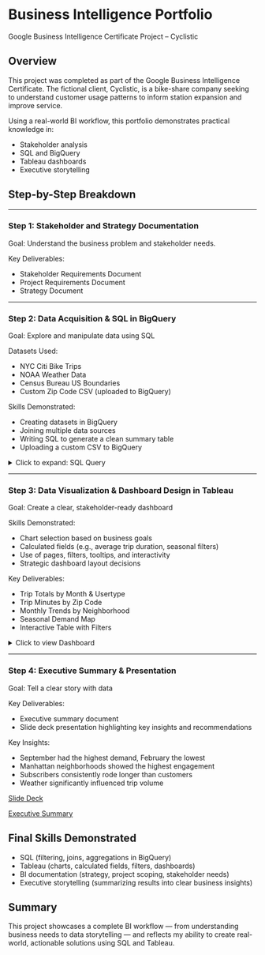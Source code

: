 # Business Intelligence Portfolio
Google Business Intelligence Certificate Project – Cyclistic

## Overview
This project was completed as part of the Google Business Intelligence Certificate. The fictional client, Cyclistic, is a bike-share company seeking to understand customer usage patterns to inform station expansion and improve service.

Using a real-world BI workflow, this portfolio demonstrates practical knowledge in:
* Stakeholder analysis
* SQL and BigQuery
* Tableau dashboards
* Executive storytelling

## Step-by-Step Breakdown
***
### Step 1: Stakeholder and Strategy Documentation
Goal: Understand the business problem and stakeholder needs.

Key Deliverables:
* Stakeholder Requirements Document
* Project Requirements Document
* Strategy Document


***
### Step 2: Data Acquisition & SQL in BigQuery
Goal: Explore and manipulate data using SQL

Datasets Used:
* NYC Citi Bike Trips
* NOAA Weather Data
* Census Bureau US Boundaries
* Custom Zip Code CSV (uploaded to BigQuery)

Skills Demonstrated:
* Creating datasets in BigQuery
* Joining multiple data sources
* Writing SQL to generate a clean summary table
* Uploading a custom CSV to BigQuery

<details>
  <summary>Click to expand: SQL Query</summary>
  
```sql
SELECT
TRI.usertype,
 ZIPSTART.zip_code AS zip_code_start,
 ZIPSTARTNAME.borough borough_start,
 ZIPSTARTNAME.neighborhood AS neighborhood_start,
  ZIPEND.zip_code AS zip_code_end,
  ZIPENDNAME.borough borough_end,
 ZIPENDNAME.neighborhood AS neighborhood_end,
  DATE_ADD(DATE(TRI.starttime), INTERVAL 5 YEAR) AS start_day,
  DATE_ADD(DATE(TRI.stoptime), INTERVAL 5 YEAR) AS stop_day,
  WEA.temp AS day_mean_temperature, -- Mean temp
 WEA.wdsp AS day_mean_wind_speed, -- Mean wind speed
  WEA.prcp day_total_precipitation, -- Total precipitation
 -- Group trips into 10 minute intervals to reduces the number of rows
  ROUND(CAST(TRI.tripduration / 60 AS INT64), -1) AS trip_minutes,
  COUNT(TRI.bikeid) AS trip_count
FROM
 `bigquery-public-data.new_york_citibike.citibike_trips` AS TRI
INNER JOIN
  `bigquery-public-data.geo_us_boundaries.zip_codes` ZIPSTART
 ON ST_WITHIN(
 ST_GEOGPOINT(TRI.start_station_longitude, TRI.start_station_latitude),
ZIPSTART.zip_code_geom)
INNER JOIN
  `bigquery-public-data.geo_us_boundaries.zip_codes` ZIPEND
  ON ST_WITHIN(
ST_GEOGPOINT(TRI.end_station_longitude, TRI.end_station_latitude),
ZIPEND.zip_code_geom)
INNER JOIN
`bigquery-public-data.noaa_gsod.gsod20*` AS WEA
  ON PARSE_DATE("%Y%m%d", CONCAT(WEA.year, WEA.mo, WEA.da)) = DATE(TRI.starttime)
INNER JOIN
  -- Note! Add your zip code table name, enclosed in backticks: `example_table`
  `(insert your table name) zipcodes` AS ZIPSTARTNAME
  ON ZIPSTART.zip_code = CAST(ZIPSTARTNAME.zip AS STRING)
INNER JOIN
  -- Note! Add your zipcode table name, enclosed in backticks: `example_table`
  `(insert your table name) zipcodes` AS ZIPENDNAME
  ON ZIPEND.zip_code = CAST(ZIPENDNAME.zip AS STRING)
WHERE
 -- This takes the weather data from one weather station
 WEA.wban = '94728' -- NEW YORK CENTRAL PARK
 -- Use data from 2014 and 2015
 AND EXTRACT(YEAR FROM DATE(TRI.starttime)) BETWEEN 2014 AND 2015
GROUP BY
 1, 
 2,
  3,
  4,
  5,
  6,
  7,
  8,
  9,
  10,
  11,
  12,
  13
```

</details>



***
### Step 3: Data Visualization & Dashboard Design in Tableau
Goal: Create a clear, stakeholder-ready dashboard

Skills Demonstrated:
* Chart selection based on business goals
* Calculated fields (e.g., average trip duration, seasonal filters)
* Use of pages, filters, tooltips, and interactivity
* Strategic dashboard layout decisions

Key Deliverables:
* Trip Totals by Month & Usertype
* Trip Minutes by Zip Code
* Monthly Trends by Neighborhood
* Seasonal Demand Map
* Interactive Table with Filters

<details>
  <summary>Click to view Dashboard</summary>

![Cyclistic Dashboard v2](https://github.com/user-attachments/assets/31ed35a7-31b9-40c4-b3c0-885e360478ab)


[dashboard]: https://public.tableau.com/views/Activity-BuildadashboardforCyclistic/1stDashboard?:language=en-US&publish=yes&:sid=&:redirect=auth&:display_count=n&:origin=viz_share_link

Link to the Tableau Public Dashboard [here][dashboard]
</details>



***
### Step 4: Executive Summary & Presentation
Goal: Tell a clear story with data

Key Deliverables:
* Executive summary document
* Slide deck presentation highlighting key insights and recommendations

Key Insights:
* September had the highest demand, February the lowest
* Manhattan neighborhoods showed the highest engagement
* Subscribers consistently rode longer than customers
* Weather significantly influenced trip volume


[Slide Deck](https://docs.google.com/presentation/d/155NP8eQ9FG2RyPugbQHnFYgALUqyBaAEe4YMiKr7pR4/edit?usp=sharing)

[Executive Summary](https://docs.google.com/document/d/10As2i2HLyDR0WAEkm28EdJ_Dl_g91f3fp2T1FDOd7j8/edit?usp=sharing)


## Final Skills Demonstrated
* SQL (filtering, joins, aggregations in BigQuery)
* Tableau (charts, calculated fields, filters, dashboards)
* BI documentation (strategy, project scoping, stakeholder needs)
* Executive storytelling (summarizing results into clear business insights)

## Summary

This project showcases a complete BI workflow — from understanding business needs to data storytelling — and reflects my ability to create real-world, actionable solutions using SQL and Tableau.






